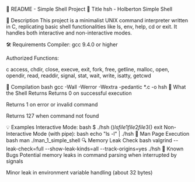 🚀 README - Simple Shell Project
📛 Title
hsh - Holberton Simple Shell

📝 Description
This project is a minimalist UNIX command interpreter written in C, replicating basic shell functionalities like ls, env, help, cd or exit. It handles both interactive and non-interactive modes.

🛠 Requirements
Compiler: gcc 9.4.0 or higher

Authorized Functions:

c
access, chdir, close, execve, exit, fork, free, 
getline, malloc, open, opendir, read, readdir, 
signal, stat, wait, write, isatty, getcwd

🔧 Compilation
bash
gcc -Wall -Werror -Wextra -pedantic *.c -o hsh
🔄 What the Shell Returns
Returns 0 on successful execution

Returns 1 on error or invalid command

Returns 127 when command not found

💡 Examples
Interactive Mode:
bash
$ ./hsh
($) ls
file1 file2 file3
($) exit
Non-Interactive Mode (with pipe):
bash
echo "ls -l" | ./hsh
📖 Man Page Execution
bash
man ./man_1_simple_shell
🔍 Memory Leak Check
bash
valgrind --leak-check=full --show-leak-kinds=all --track-origins=yes ./hsh
🐛 Known Bugs
Potential memory leaks in command parsing when interrupted by signals

Minor leak in environment variable handling (about 32 bytes)